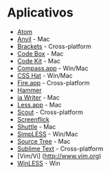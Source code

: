 # Aplicativos

- [Atom](https://atom.io/)
- [Anvil](http://anvilformac.com/) - Mac
- [Brackets](http://brackets.io/) - Cross-platform
- [Code Box](http://www.codeboxapp.com/) - Mac
- [Code Kit](http://incident57.com/codekit/) - Mac
- [Compass.app](http://compass.handlino.com/) - Win/Mac
- [CSS Hat](http://csshat.com/) - Win/Mac
- [Fire.app](http://fireapp.handlino.com/) - Cross-platform
- [Hammer](http://hammerformac.com/)
- [ia Writer](http://www.iawriter.com/mac/) - Mac
- [Less.app](http://incident57.com/less/) - Mac
- [Scout](http://mhs.github.com/scout-app/) - Cross-platform
- [Screenflick](http://www.araelium.com/screenflick) 
- [Shuttle](http://fitztrev.github.io/shuttle/) - Mac
- [SimpLESS](http://wearekiss.com/simpless) - Win/Mac
- [Source Tree](http://www.sourcetreeapp.com/) - Mac
- [Sublime Text](http://www.sublimetext.com/)  - Cross-platform
- [Vim/Vi] (http://www.vim.org)
- [WinLESS](http://winless.org/) - Win
